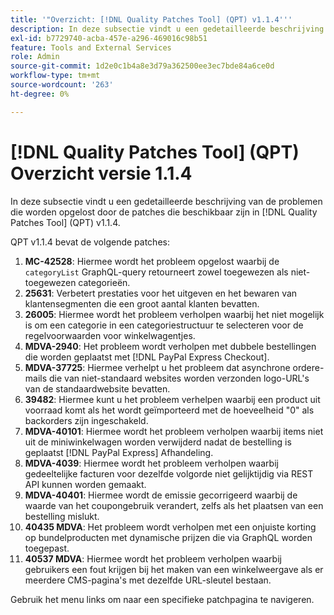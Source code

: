 ```yaml
---
title: '"Overzicht: [!DNL Quality Patches Tool] (QPT) v1.1.4'''
description: In deze subsectie vindt u een gedetailleerde beschrijving van de problemen die worden opgelost door de patches die beschikbaar zijn in [!DNL Quality Patches Tool] (QPT) v1.1.4.
exl-id: b7729740-acba-457e-a296-469016c98b51
feature: Tools and External Services
role: Admin
source-git-commit: 1d2e0c1b4a8e3d79a362500ee3ec7bde84a6ce0d
workflow-type: tm+mt
source-wordcount: '263'
ht-degree: 0%

---
```


# [!DNL Quality Patches Tool] (QPT) Overzicht versie 1.1.4

In deze subsectie vindt u een gedetailleerde beschrijving van de problemen die worden opgelost door de patches die beschikbaar zijn in [!DNL Quality Patches Tool] (QPT) v1.1.4.

QPT v1.1.4 bevat de volgende patches:

1. **MC-42528**: Hiermee wordt het probleem opgelost waarbij de `categoryList` GraphQL-query retourneert zowel toegewezen als niet-toegewezen categorieën.
1. **25631**: Verbetert prestaties voor het uitgeven en het bewaren van klantensegmenten die een groot aantal klanten bevatten.
1. **26005**: Hiermee wordt het probleem verholpen waarbij het niet mogelijk is om een categorie in een categoriestructuur te selecteren voor de regelvoorwaarden voor winkelwagentjes.
1. **MDVA-2940**: Het probleem wordt verholpen met dubbele bestellingen die worden geplaatst met [!DNL PayPal Express Checkout].
1. **MDVA-37725**: Hiermee verhelpt u het probleem dat asynchrone ordere-mails die van niet-standaard websites worden verzonden logo-URL&#39;s van de standaardwebsite bevatten.
1. **39482**: Hiermee kunt u het probleem verhelpen waarbij een product uit voorraad komt als het wordt geïmporteerd met de hoeveelheid &quot;0&quot; als backorders zijn ingeschakeld.
1. **MDVA-40101**: Hiermee wordt het probleem verholpen waarbij items niet uit de miniwinkelwagen worden verwijderd nadat de bestelling is geplaatst [!DNL PayPal Express] Afhandeling.
1. **MDVA-4039**: Hiermee wordt het probleem verholpen waarbij gedeeltelijke facturen voor dezelfde volgorde niet gelijktijdig via REST API kunnen worden gemaakt.
1. **MDVA-40401**: Hiermee wordt de emissie gecorrigeerd waarbij de waarde van het coupongebruik verandert, zelfs als het plaatsen van een bestelling mislukt.
1. **40435 MDVA**: Het probleem wordt verholpen met een onjuiste korting op bundelproducten met dynamische prijzen die via GraphQL worden toegepast.
1. **40537 MDVA**: Hiermee wordt het probleem verholpen waarbij gebruikers een fout krijgen bij het maken van een winkelweergave als er meerdere CMS-pagina&#39;s met dezelfde URL-sleutel bestaan.

Gebruik het menu links om naar een specifieke patchpagina te navigeren.
